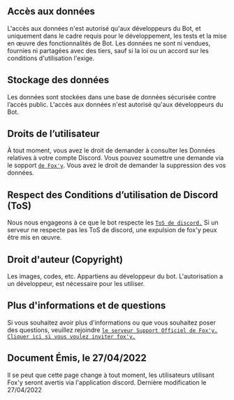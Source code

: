  ## Accès aux données


L'accès aux données n'est autorisé qu'aux développeurs du Bot, et uniquement dans le cadre requis pour le développement, les tests et la mise en œuvre des fonctionnalités de Bot. 
Les données ne sont ni vendues, fournies ni partagées avec des tiers, sauf si la loi ou un accord sur les conditions d'utilisation l'exige.


## Stockage des données

Les données sont stockées dans une base de données sécurisée contre l’accès public.
L'accès aux données n'est autorisé qu'aux développeurs du Bot.

## Droits de l’utilisateur

À tout moment, vous avez le droit de demander à consulter les Données relatives à votre compte Discord.
Vous pouvez soumettre une demande via le sopport [`de Fox'y`](https://discord.gg/Bwrg8WxADK).
Vous avez le droit de demander la suppression des vos données.

## Respect des Conditions d’utilisation de Discord (ToS)

Nous nous engageons à ce que le bot respecte les [`ToS de discord.`](https://discord.com/terms)
Si un serveur ne respecte pas les ToS de discord, une expulsion de fox'y peux être mis en œuvre.

## Droit d'auteur (Copyright)

Les images, codes, etc. Appartiens au développeur du bot. 
L'autorisation a un développeur, est nécessaire pour les utiliser.

## Plus d'informations et de questions 

Si vous souhaitez avoir plus d'informations ou que vous souhaitez poser des questions, veuillez rejoindre [`le serveur Support Officiel de Fox'y.`](https://discord.gg/Bwrg8WxADK)
[`Cliquer ici si vous voulez inviter fox'y.`](https://discord.com/oauth2/authorize?client_id=933489540327436348&scope=bot+applications.commands&permissions=2113400319)

## Document Émis, le 27/04/2022

Il se peut que cette page change à tout moment, les utilisateurs utilisant Fox'y seront avertis via l'application discord.
Dernière modification le 27/04/2022
